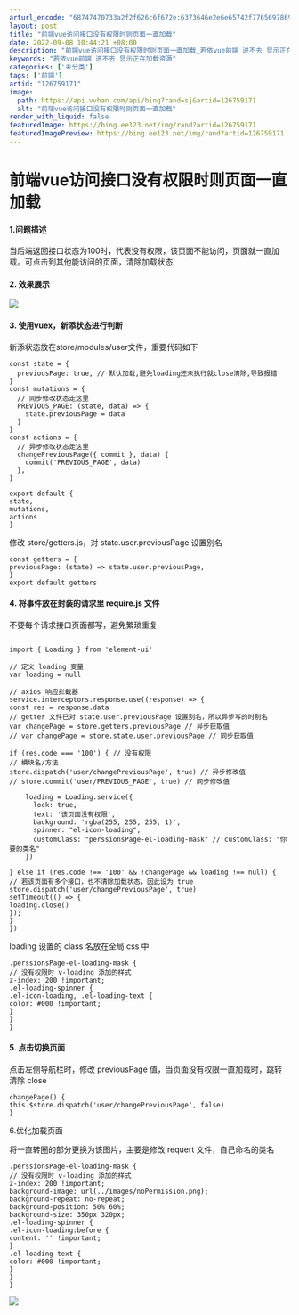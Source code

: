 ```yaml
---
arturl_encode: "68747470733a2f2f626c6f672e:6373646e2e6e65742f77656978696e5f34393638363537322f:61727469636c652f64657461696c732f313236373539313731"
layout: post
title: "前端vue访问接口没有权限时则页面一直加载"
date: 2022-09-08 10:44:21 +08:00
description: "前端vue访问接口没有权限时则页面一直加载_若依vue前端 进不去 显示正在加载资源"
keywords: "若依vue前端 进不去 显示正在加载资源"
categories: ['未分类']
tags: ['前端']
artid: "126759171"
image:
  path: https://api.vvhan.com/api/bing?rand=sj&artid=126759171
  alt: "前端vue访问接口没有权限时则页面一直加载"
render_with_liquid: false
featuredImage: https://bing.ee123.net/img/rand?artid=126759171
featuredImagePreview: https://bing.ee123.net/img/rand?artid=126759171
---
```


# 前端vue访问接口没有权限时则页面一直加载

#### 1.问题描述

当后端返回接口状态为100时，代表没有权限，该页面不能访问，页面就一直加载。可点击到其他能访问的页面，清除加载状态

#### 2. 效果展示

![](https://i-blog.csdnimg.cn/blog_migrate/c9dad7a992fcb977e6213dcbfa51605c.gif)

#### 3. 使用vuex，新添状态进行判断

新添状态放在store/modules/user文件，重要代码如下

```
const state = {
  previousPage: true, // 默认加载,避免loading还未执行就close清除,导致报错
}
const mutations = {
  // 同步修改状态走这里
  PREVIOUS_PAGE: (state, data) => {
    state.previousPage = data
  }
}
const actions = {
  // 异步修改状态走这里
  changePreviousPage({ commit }, data) {
    commit('PREVIOUS_PAGE', data)
  },
}

export default {
state,
mutations,
actions
}
```

修改 store/getters.js，对 state.user.previousPage 设置别名

```
const getters = {
previousPage: (state) => state.user.previousPage,
}
export default getters
```

#### 4. 将事件放在封装的请求里 require.js 文件

不要每个请求接口页面都写，避免繁琐重复

```

import { Loading } from 'element-ui'

// 定义 loading 变量
var loading = null

// axios 响应拦截器
service.interceptors.response.use((response) => {
const res = response.data
// getter 文件已对 state.user.previousPage 设置别名，所以异步写的时别名
var changePage = store.getters.previousPage // 异步获取值
// var changePage = store.state.user.previousPage // 同步获取值

if (res.code === '100') { // 没有权限
// 模块名/方法
store.dispatch('user/changePreviousPage', true) // 异步修改值
// store.commit('user/PREVIOUS_PAGE', true) // 同步修改值

    loading = Loading.service({
      lock: true,
      text: '该页面没有权限',
      background: 'rgba(255, 255, 255, 1)',
      spinner: "el-icon-loading",
      customClass: "perssionsPage-el-loading-mask" // customClass: "你要的类名"
    })

} else if (res.code !== '100' && !changePage && loading !== null) {
// 若该页面有多个接口，也不清除加载状态，因此设为 true
store.dispatch('user/changePreviousPage', true)
setTimeout(() => {
loading.close()
});
}
})
```

loading 设置的 class 名放在全局 css 中

```
.perssionsPage-el-loading-mask {
// 没有权限时 v-loading 添加的样式
z-index: 200 !important;
.el-loading-spinner {
.el-icon-loading, .el-loading-text {
color: #000 !important;
}
}
}

```

#### 5. 点击切换页面

点击左侧导航栏时，修改 previousPage 值，当页面没有权限一直加载时，跳转清除 close

```
changePage() {
this.$store.dispatch('user/changePreviousPage', false)
}
```

6.优化加载页面

将一直转圈的部分更换为该图片，主要是修改 requert 文件，自己命名的类名

```
.perssionsPage-el-loading-mask {
// 没有权限时 v-loading 添加的样式
z-index: 200 !important;
background-image: url(../images/noPermission.png);
background-repeat: no-repeat;
background-position: 50% 60%;
background-size: 350px 320px;
.el-loading-spinner {
.el-icon-loading:before {
content: '' !important;
}
.el-loading-text {
color: #000 !important;
}
}
}

```

![](https://i-blog.csdnimg.cn/blog_migrate/6d83548c9edd31eefafc175b75e8cd69.png)